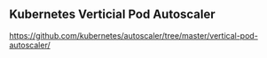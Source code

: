 Kubernetes Verticial Pod Autoscaler
---




https://github.com/kubernetes/autoscaler/tree/master/vertical-pod-autoscaler/
